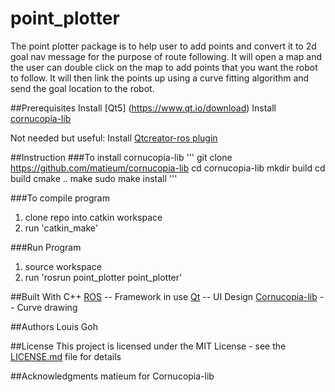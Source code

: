 # point_plotter
The point plotter package is to help user to add points and convert it to 2d goal nav message
for the purpose of route following. It will open a map and the user can double click on the map
to add points that you want the robot to follow. It will then link the points up using a curve
fitting algorithm and send the goal location to the robot.

##Prerequisites
Install [Qt5] (https://www.qt.io/download)
Install [cornucopia-lib](https://github.com/matieum/cornucopia-lib)

Not needed but useful:
Install [Qtcreator-ros plugin]( https://ros-industrial.github.io/ros_qtc_plugin/_source/How-to-Install-Users.html)

##Instruction
###To install cornucopia-lib
'''
git clone https://github.com/matieum/cornucopia-lib
cd cornucopia-lib
mkdir build
cd build
cmake ..
make
sudo make install
'''

###To compile program
1. clone repo into catkin workspace
2. run 'catkin_make'

###Run Program
1. source workspace
2. run 'rosrun point_plotter point_plotter'

##Built With
C++
[ROS](http://www.ros.org/) -- Framework in use
[Qt](https://www.qt.io/) -- UI Design
[Cornucopia-lib](https://github.com/matieum/cornucopia-lib) -- Curve drawing

##Authors
Louis Goh

##License
This project is licensed under the MIT License - see the [LICENSE.md](https://github.com/Louisgcr/point_plotter/blob/master/LICENSE) file for details

##Acknowledgments
matieum for Cornucopia-lib
